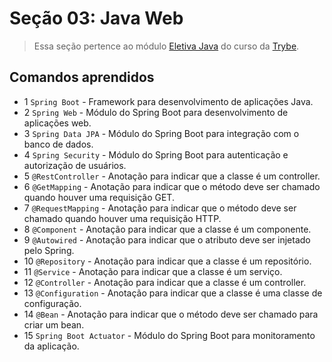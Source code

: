 # Seção 03: Java Web

>Essa seção pertence ao módulo [Eletiva Java](https://github.com/Ruan-Portella/Trybe_Exercicios/tree/main/eletiva-java) do curso da [Trybe](https://www.betrybe.com/).

## Comandos aprendidos

- 1 `Spring Boot` - Framework para desenvolvimento de aplicações Java.
- 2 `Spring Web` - Módulo do Spring Boot para desenvolvimento de aplicações web.
- 3 `Spring Data JPA` - Módulo do Spring Boot para integração com o banco de dados.
- 4 `Spring Security` - Módulo do Spring Boot para autenticação e autorização de usuários.
- 5 `@RestController` - Anotação para indicar que a classe é um controller.
- 6 `@GetMapping` - Anotação para indicar que o método deve ser chamado quando houver uma requisição GET.
- 7 `@RequestMapping` - Anotação para indicar que o método deve ser chamado quando houver uma requisição HTTP.
- 8 `@Component` - Anotação para indicar que a classe é um componente.
- 9 `@Autowired` - Anotação para indicar que o atributo deve ser injetado pelo Spring.
- 10 `@Repository` - Anotação para indicar que a classe é um repositório.
- 11 `@Service` - Anotação para indicar que a classe é um serviço.
- 12 `@Controller` - Anotação para indicar que a classe é um controller.
- 13 `@Configuration` - Anotação para indicar que a classe é uma classe de configuração.
- 14 `@Bean` - Anotação para indicar que o método deve ser chamado para criar um bean.
- 15 `Spring Boot Actuator` - Módulo do Spring Boot para monitoramento da aplicação.